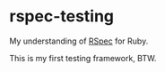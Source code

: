 # rspec-testing
My understanding of [RSpec](https://en.wikipedia.org/wiki/RSpec) for Ruby.

This is my first testing framework, BTW. 
